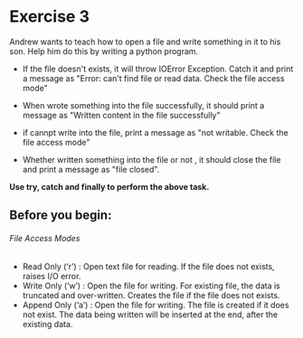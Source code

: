 # Exercise 3

Andrew wants to teach how to open a file and write something in it to his son. Help him do this by writing a python program.

* If the file doesn't exists, it will throw IOError Exception. Catch it and print a message as
  "Error: can\'t find file or read data. Check the file access mode"

* When wrote something into the file successfully, it should print a message as
  "Written content in the file successfully"

* if cannpt write into the file, print a message as 
  "not writable. Check the file access mode"

* Whether written something into the file or not , it should close the file and print a message as
  "file closed".

**Use try, catch and finally to perform the above task.**

## Before you begin:

###### File Access Modes

* Read Only (‘r’) : Open text file for reading. 
                  If the file does not exists, raises I/O error. 
* Write Only (‘w’) : Open the file for writing. 
                   For existing file, the data is truncated and over-written. 
                   Creates the file if the file does not exists.
* Append Only (‘a’) : Open the file for writing. 
                    The file is created if it does not exist.
                    The data being written will be inserted at the end, after the existing data.

